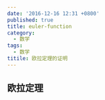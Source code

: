 ```yaml
---
date: '2016-12-16 12:31 +0800'
published: true
title: euler-function
category:
  - 数学
tags:
  - 数学
titile: 欧拉定理的证明
---
```

## 欧拉定理
